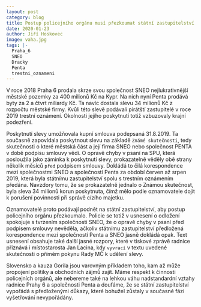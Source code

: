 ```yaml
---
layout: post
category: blog
title: Postup policejního orgánu musí přezkoumat státní zastupitelství
date: 2020-01-23
author: Jiří Hoskovec
image: vaha.jpg
tags: |-
  Praha_6
  SNEO
  Dracky
  Penta
  trestni_oznameni
---
```

V roce 2018 Praha 6 prodala skrze svou společnost SNEO nejlukrativnější městské pozemky za 400 milionů Kč na Kypr. Na nich nyní Penta prodává byty za 2 a čtvrt miliardy Kč. Ta navíc dostala slevu 34 milionů Kč z rozpočtu městské firmy. Kvůli této slevě podávali pirátští zastupitelé v roce 2019 trestní oznámení. Okolnosti jejího poskytnutí totiž vzbuzovaly krajní podezření.

Poskytnutí slevy umožňovala kupní smlouva podepsaná 31.8.2019. Ta současně zapovídala poskytnout slevu na základě `Známé skutečnosti`, tedy skutečnosti o které městská část a její firma SNEO nebo společnost PENTA v době podpisu smlouvy vědí. O opravě chyby v psaní na SPU, která posloužila jako záminka k poskytnutí slevy, prokazatelně věděly obě strany několik měsíců `před` podpisem smlouvy. Dokládá to čilá korespondence mezi společnostmi SNEO a společností Penta za období červen až srpen 2019, která byla státnímu zastupitelství spolu s trestním oznámením předána. Navzdory tomu, že se prokazatelně jednalo o Známou skutečnost, byla sleva 34 milionů korun poskytnuta, čímž mělo podle oznamovatele dojít k porušení povinnosti při správě cízího majetku.

Oznamovatelé proto podávají podnět na státní zastupitelství, aby postup policejního orgánu přezkoumalo. Policie se totiž v usnesení o odložení spokojuje s tvrzením společnosti SNEO, že o opravě chyby v psaní před podpisem smlouvy nevěděla, ačkoliv státnímu zastupitelství předložená korespondence mezi společností Penta a SNEO jasně dokládá opak. Text usnesení  obsahuje také další jasné rozpory, které v tiskové zprávě radnice přiznává i místostarosta Jan Lacina, kdy `vyvrací` v textu uvedené skutečnosti o přímém pokynu Rady MČ k udělení slevy.

Slovensko a kauza Gorila jsou varovným příkladem toho, kam až může propojení politiky a obchodních zájmů zajít. Máme respekt k činnosti policejních orgánů, ale nebereme také na lehkou váhu nadstandardní vztahy radnice Prahy 6 a společnosti Penta a doufáme, že se státní zastupitelství vypořádá s předloženými důkazy, které bohužel zůstaly v současné fázi vyšetřování nevypořádány.
